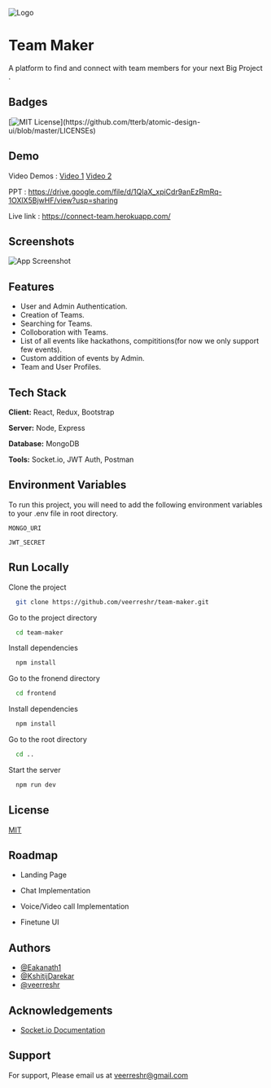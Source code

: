 
![Logo](https://res.cloudinary.com/dcgefz04y/image/upload/v1624785883/Black_and_White_Lines_Architectural_Logo_irb3v9.png)

    
# Team Maker

A platform to find and connect with  team members  for your next Big Project .

## Badges

[![MIT License](https://img.shields.io/apm/l/atomic-design-ui.svg?)](https://github.com/tterb/atomic-design-ui/blob/master/LICENSEs)

  
## Demo
Video Demos : 
[Video 1](https://youtu.be/yC2Pjm22Iz4)
[Video 2](https://www.youtube.com/watch?v=0KMcfUrVJfk)

PPT : https://drive.google.com/file/d/1QIaX_xpiCdr9anEzRmRq-1OXlX5BjwHF/view?usp=sharing

Live link :
https://connect-team.herokuapp.com/

  
## Screenshots

![App Screenshot](https://res.cloudinary.com/dcgefz04y/image/upload/v1624793593/Screenshot_275_oibipb.png)

  
## Features

- User and Admin Authentication.
- Creation of Teams.
- Searching for Teams.
- Colloboration with Teams.
- List of all events like hackathons, compititions(for now we only support few events).
- Custom addition of events by Admin.
- Team and User Profiles.


  
## Tech Stack

**Client:** React, Redux, Bootstrap

**Server:** Node, Express

**Database:** MongoDB

**Tools:** Socket.io, JWT Auth, Postman



  
## Environment Variables

To run this project, you will need to add the following environment variables to your .env file in root directory.

`MONGO_URI`

`JWT_SECRET`

  
## Run Locally

Clone the project

```bash
  git clone https://github.com/veerreshr/team-maker.git
```

Go to the project directory

```bash
  cd team-maker
```

Install dependencies

```bash
  npm install
```
Go to the fronend directory
```bash
  cd frontend
```

Install dependencies

```bash
  npm install
```
Go to the root directory
```bash
  cd ..
```

Start the server

```bash
  npm run dev
```

  
## License

[MIT](https://choosealicense.com/licenses/mit/)

  
## Roadmap

- Landing Page

- Chat Implementation

- Voice/Video call Implementation

- Finetune UI

  
## Authors

- [@Eakanath1](https://github.com/Eakanath1)
- [@KshitijDarekar](https://github.com/KshitijDarekar)
- [@veerreshr](https://github.com/veerreshr)
  
## Acknowledgements

 - [Socket.io Documentation](http://socket.io/)

## Support

For support, Please email us at veerreshr@gmail.com
  
